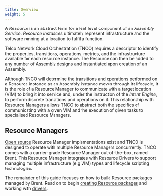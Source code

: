 ```yaml
---
title: Overview
weight: 5
---
```


A _Resource_ is an abstract term for a leaf level component of an _Assembly Service_. _Resource instances_ ultimately represent infrastructure and the software running at a location to fulfil a function.

Telco Network Cloud Orchestration (TNCO) requires a descriptor to identify the properties, transitions, operations, metrics, and the infrastructure available for each resource instance. The Resource can then be added to any number of Assembly designs and instantiated upon creation of an Assembly. 

Although TNCO will determine the transitions and operations performed on a Resource instance as an Assembly instance moves through its lifecycle, it is the role of a Resource Manager to communicate with a target location (VIM) to bring it into service and, under the instruction of the _Intent Engine_, to perform discrete transitions and operations on it. This relationship with Resource Managers allows TNCO to abstract both the specifics of communicating with a given VIM and the execution of given tasks to specialised Resource Managers.

## Resource Managers

[Open source](/reference/resource-manager/open-source-resource-manager/) Resource Manager implementations exist and TNCO is designed to operate with multiple Resource Managers concurrently. TNCO comes with a carrier-grade Resource Manager out-of-the-box, named Brent. This Resource Manager integrates with Resource Drivers to support managing multiple infrastructure (e.g VIM) types and lifecycle scripting technologies.

The remainder of this guide focuses on how to build Resource packages managed by Brent. Read on to begin [creating Resource packages](/user-guides/resource-engineering/resource-packages/overview) and working with [drivers](/user-guides/resource-engineering/drivers/overview).